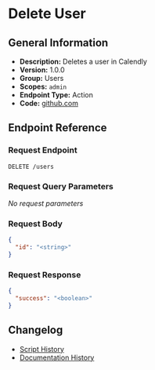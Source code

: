 <!-- BEGIN GENERATED CONTENT -->
# Delete User

## General Information

- **Description:** Deletes a user in Calendly
- **Version:** 1.0.0
- **Group:** Users
- **Scopes:** `admin`
- **Endpoint Type:** Action
- **Code:** [github.com](https://github.com/NangoHQ/integration-templates/tree/main/integrations/calendly/actions/delete-user.ts)


## Endpoint Reference

### Request Endpoint

`DELETE /users`

### Request Query Parameters

_No request parameters_

### Request Body

```json
{
  "id": "<string>"
}
```

### Request Response

```json
{
  "success": "<boolean>"
}
```

## Changelog

- [Script History](https://github.com/NangoHQ/integration-templates/commits/main/integrations/calendly/actions/delete-user.ts)
- [Documentation History](https://github.com/NangoHQ/integration-templates/commits/main/integrations/calendly/actions/delete-user.md)

<!-- END  GENERATED CONTENT -->

